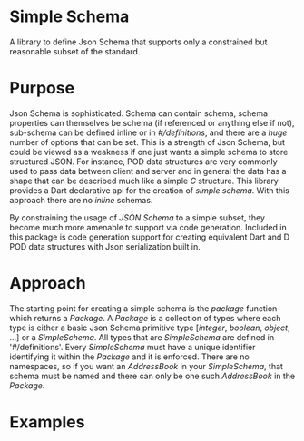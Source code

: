 # Simple Schema



<!--- custom <introduction> --->

A library to define Json Schema that supports only a constrained but reasonable subset of the standard.

<!--- end <introduction> --->


# Purpose

<!--- custom <purpose> --->

Json Schema is sophisticated. Schema can contain schema, schema properties can themselves be schema (if referenced or anything else if not), sub-schema can be defined inline or in _#/definitions_, and there are a *huge* number of options that can be set. This is a strength of Json Schema, but could be viewed as a weakness if one just wants a simple schema to store structured JSON. For instance, POD data structures are very commonly used to pass data between client and server and in general the data has a shape that can be described much like a simple _C_ structure. This library provides a Dart declarative api for the creation of _simple schema_. With this approach there are no *inline* schemas.

By constraining the usage of _JSON Schema_ to a simple subset, they become much more amenable to support via code generation. Included in this package is code generation support for creating equivalent Dart and D POD data structures with Json serialization built in.

<!--- end <purpose> --->


<!--- custom <body> --->

# Approach

The starting point for creating a simple schema is the _package_ function which returns a _Package_. A _Package_ is a collection of types where each type is either a basic Json Schema primitive type [_integer_, _boolean_, _object_, ...] or a _SimpleSchema_. All types that are _SimpleSchema_ are defined in '#/definitions'. Every _SimpleSchema_ must have a unique identifier identifying it within the _Package_ and it is enforced. There are no namespaces, so if you want an _AddressBook_  in your _SimpleSchema_, that schema must be named and there can only be one such _AddressBook_ in the _Package_. 

<!--- end <body> --->


# Examples

<!--- custom <examples> --->
<!--- end <examples> --->




